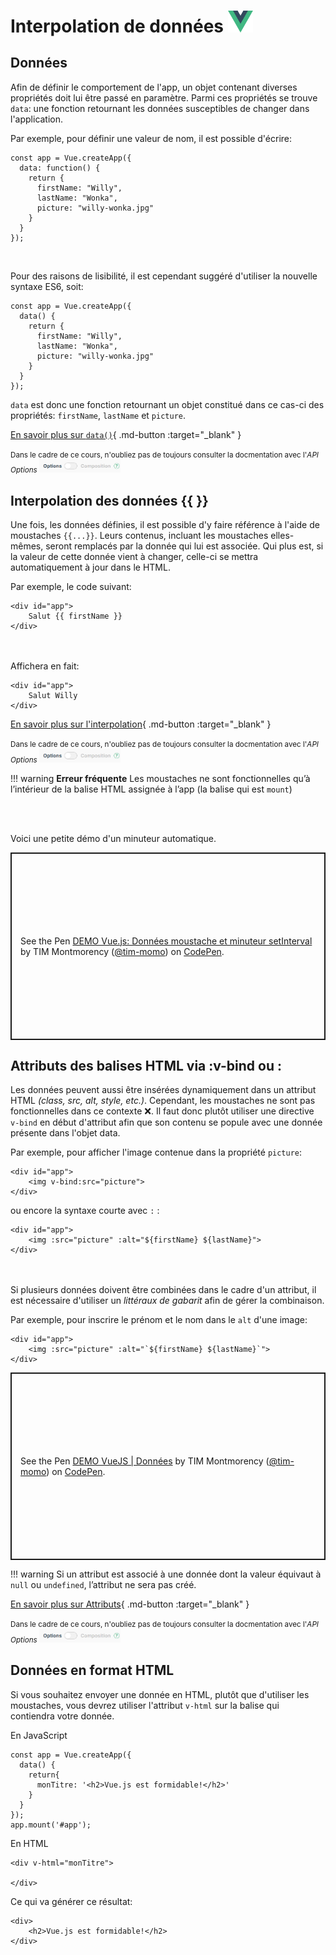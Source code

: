 # Interpolation de données [<img src="assets/logo-vue.svg" width="40"/>](assets/logo-vue.svg)

## Données

Afin de définir le comportement de l'app, un objet contenant diverses propriétés doit lui être passé en paramètre. Parmi ces propriétés se trouve <code>data</code>: une fonction retournant les données susceptibles de changer dans l'application.


Par exemple, pour définir une valeur de nom, il est possible d'écrire:
```
const app = Vue.createApp({
  data: function() {
    return {
      firstName: "Willy",
      lastName: "Wonka",
      picture: "willy-wonka.jpg"
    }
  }
});
```


<br>

Pour des raisons de lisibilité, il est cependant suggéré d'utiliser la nouvelle syntaxe ES6, soit:

```
const app = Vue.createApp({
  data() {
    return {
      firstName: "Willy",
      lastName: "Wonka",
      picture: "willy-wonka.jpg"
    }
  }
});
```




<p><code>data</code> est donc une fonction retournant un objet constitué dans ce cas-ci des propriétés: <code>firstName</code>, <code>lastName</code> et <code>picture</code>.</p>


[En savoir plus sur <code>data()</code>](https://vuejs.org/guide/essentials/template-syntax.html#dynamically-binding-multiple-attributes){ .md-button :target="_blank" }

<small style="vertical-align: bottom">Dans le cadre de ce cours, n'oubliez pas de toujours consulter la docmentation avec l'<em>API Options</em> <img src="./assets/vuejs-options-api-petit.png" alt="Bouton à bascule pour activer Options API dans la documentation Vue.js" style="width: 130px;"></small>


## Interpolation des données {{ }}

Une fois, les données définies, il est possible d'y faire référence à l'aide de moustaches <code style="white-space: nowrap;">{{...}}</code>. Leurs contenus, incluant les moustaches elles-mêmes, seront remplacés par la donnée qui lui est associée. Qui plus est, si la valeur de cette donnée vient à changer, celle-ci se mettra automatiquement à jour dans le HTML.

Par exemple, le code suivant:
```
<div id="app">
    Salut {{ firstName }}
</div>
```



<br><br>
Affichera en fait:
```
<div id="app">
    Salut Willy
</div>
```


[En savoir plus sur l'interpolation](https://vuejs.org/guide/essentials/template-syntax.html#text-interpolation){ .md-button :target="_blank" }

<small style="vertical-align: bottom">Dans le cadre de ce cours, n'oubliez pas de toujours consulter la docmentation avec l'<em>API Options</em> <img src="./assets/vuejs-options-api-petit.png" alt="Bouton à bascule pour activer Options API dans la documentation Vue.js" style="width: 130px;"></small>


!!! warning
    <strong>Erreur fréquente</strong>
    Les moustaches ne sont fonctionnelles qu’à l’intérieur de la balise HTML assignée à&nbsp;l’app (la balise qui est <code>mount</code>)

   

<br><br>
<p>Voici une petite démo d'un minuteur automatique.</p>

<p class="codepen" data-height="600" data-theme-id="light" data-default-tab="html,result" data-slug-hash="bGXJeOp" data-pen-title="DEMO Vue.js: Données moustache et minuteur setInterval" data-user="tim-momo" style="height: 300px; box-sizing: border-box; display: flex; align-items: center; justify-content: center; border: 2px solid; margin: 1em 0; padding: 1em;">
  <span>See the Pen <a href="https://codepen.io/tim-momo/pen/bGXJeOp">
  DEMO Vue.js: Données moustache et minuteur setInterval</a> by TIM Montmorency (<a href="https://codepen.io/tim-momo">@tim-momo</a>)
  on <a href="https://codepen.io">CodePen</a>.</span>
</p>
<script async src="https://public.codepenassets.com/embed/index.js"></script>


## Attributs des balises HTML via <span style="white-space: nowrap;">:v-bind&nbsp;ou&nbsp;:</span>

Les données peuvent aussi être insérées dynamiquement dans un attribut HTML <em>(class, src, alt, style, etc.)</em>. Cependant, les moustaches ne sont pas fonctionnelles dans ce contexte ❌. Il faut donc plutôt utiliser une directive <code>v-bind</code> en début d'attribut afin que son contenu se popule avec une donnée présente dans l'objet data.


Par exemple, pour afficher l'image contenue dans la propriété <code>picture</code>:

```
<div id="app">
    <img v-bind:src="picture">
</div>
```


ou encore la syntaxe courte avec <code>:</code>&nbsp;:

```
<div id="app">
    <img :src="picture" :alt="${firstName} ${lastName}">
</div>
```


<br><br>
Si plusieurs données doivent être combinées dans le cadre d'un attribut, il est nécessaire d'utiliser un *littéraux de gabarit* afin de gérer la combinaison.

Par exemple, pour inscrire le prénom et le nom dans le <code>alt</code> d'une image:

```
<div id="app">
    <img :src="picture" :alt="`${firstName} ${lastName}`">
</div>
```

<p class="codepen" data-height="360" data-theme-id="light" data-default-tab="html,result" data-slug-hash="oNJKqxv" data-pen-title="DEMO VueJS | Données" data-user="tim-momo" style="height: 300px; box-sizing: border-box; display: flex; align-items: center; justify-content: center; border: 2px solid; margin: 1em 0; padding: 1em;">
  <span>See the Pen <a href="https://codepen.io/tim-momo/pen/oNJKqxv">
  DEMO VueJS | Données</a> by TIM Montmorency (<a href="https://codepen.io/tim-momo">@tim-momo</a>)
  on <a href="https://codepen.io">CodePen</a>.</span>
</p>
<script async src="https://public.codepenassets.com/embed/index.js"></script>


!!! warning
    Si un attribut est associé à une donnée dont la valeur équivaut à <code>null</code> ou <code>undefined</code>, l’attribut ne sera pas&nbsp;créé.


[En savoir plus sur Attributs](https://vuejs.org/guide/essentials/template-syntax.html#attribute-bindings){ .md-button :target="_blank" }

<small style="vertical-align: bottom">Dans le cadre de ce cours, n'oubliez pas de toujours consulter la docmentation avec l'<em>API Options</em> <img src="./assets/vuejs-options-api-petit.png" alt="Bouton à bascule pour activer Options API dans la documentation Vue.js" style="width: 130px;"></small>


## Données en format HTML
<p>Si vous souhaitez envoyer une donnée en HTML, plutôt que d'utiliser les moustaches, vous devrez utiliser l'attribut <code>v-html</code> sur la balise qui contiendra votre donnée.</p>

En JavaScript
```
const app = Vue.createApp({
  data() {
    return{
      monTitre: '<h2>Vue.js est formidable!</h2>'
    }
  }
});
app.mount('#app');
```
En HTML


```
<div v-html="monTitre">
    
</div>
```



<p>Ce qui va générer ce résultat:</p>


```
<div>
    <h2>Vue.js est formidable!</h2>
</div>
```
